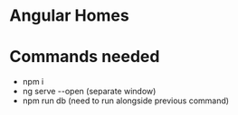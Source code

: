 # Angular Homes

# Commands needed
- npm i
- ng serve --open (separate window)
- npm run db (need to run alongside previous command)
